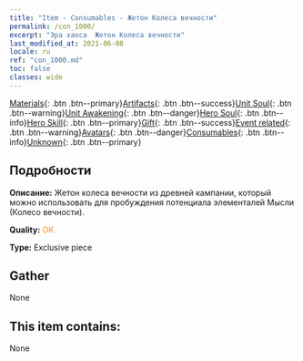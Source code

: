 ```yaml
---
title: "Item - Consumables - Жетон Колеса вечности"
permalink: /con_1000/
excerpt: "Эра хаоса  Жетон Колеса вечности"
last_modified_at: 2021-06-08
locale: ru
ref: "con_1000.md"
toc: false
classes: wide
---
```

 [Materials](/ItemsRU/){: .btn .btn--primary}[Artifacts](/ItemsRU/Artifacts/){: .btn .btn--success}[Unit Soul](/ItemsRU/UnitSoul/){: .btn .btn--warning}[Unit Awakening](/ItemsRU/UnitAwakening/){: .btn .btn--danger}[Hero Soul](/ItemsRU/HeroSoul/){: .btn .btn--info}[Hero Skill](/ItemsRU/HeroSkill/){: .btn .btn--primary}[Gift](/ItemsRU/Gift/){: .btn .btn--success}[Event related](/ItemsRU/Events/){: .btn .btn--warning}[Avatars](/ItemsRU/Avatars/){: .btn .btn--danger}[Consumables](/ItemsRU/Consumables/){: .btn .btn--info}[Unknown](/ItemsRU/Unknown/){: .btn .btn--primary}

## Подробности
 **Описание:** Жетон колеса вечности из древней кампании, который можно использовать для пробуждения потенциала элементалей Мысли (Колесо вечности).

 **Quality:** <span style="color: #FF8C00">OK</span>

 **Type:** Exclusive piece

## Gather

  None

## This item contains:

  None

